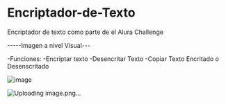 # Encriptador-de-Texto
Encriptador de texto como  parte de el Alura Challenge

-----Imagen a nivel Visual---

-Funciones:
-Encriptar texto
-Desencritar Texto
-Copiar Texto Encritado o Desenscritado

![image](https://github.com/user-attachments/assets/91b1af4f-36c3-4c8b-a0bb-bd4905f34969)

![Uploading image.png…]()

